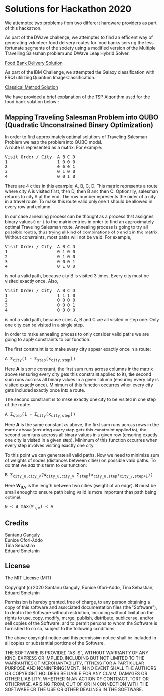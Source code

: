 # Solutions for Hackathon 2020

We attempted two problems from two different hardware providers as part of this hackathon.

As part of the DWave challenge, we attempted to find an efficient way of generating volunteer food delivery routes for food banks serving the less fortunate segments of the society using a modified version of the Multiple Travelling Salesman problem and DWave Leap Hybrid Solver.

[Food Bank Delivery Solution](https://github.com/tina-seb/Hackathon2020/blob/master/JediMasters/CDL_Hackathon_2020_FoodBankDeliveryScheduling.ipynb)

As part of the IBM Challenge, we attempted the Galaxy classification with FRQI utilizing Quantum Image Classification.

[Classical Method Solution](https://github.com/tina-seb/CohortProject_2020/blob/master/Project_2_VQE_Molecules/S1_Classical_Methods_Demo.ipynb)

We have provided a brief explanation of the TSP Algorithm used for the food bank solution below :

## Mapping Traveling Salesman Problem into QUBO (Quadratic Unconstrained Binary Optimization)
In order to find approximately optimal solutions of Traveling Salesman Problem we map the problem into QUBO model.  
A route is represented as a matrix. For example:

<pre>
Visit Order / City  A B C D  
1                   1 0 0 0  
2                   0 0 0 1  
3                   0 1 0 0  
4                   0 0 1 0  
</pre>

There are 4 cities in this example: A, B, C, D. This matrix represents a route where city A is visited first, then D, then B and then C. Optionally, salesman returns to city A at the end. The row number represents the order of a city in a travel route. To make this route valid only one `1` should be allowed in every row and column.

In our case annealing process can be thought as a process that assignes binary values `0` or `1` to the matrix entries in order to find an approximately optimal Traveling Salesman route. Annealing process is going to try all possible routes, thus trying all kind of combinations of `0` and `1` in the matrix.
Without constraints, most paths will not be valid. For example,
<pre>
Visit Order / City  A B C D  
1                   0 1 0 0  
2                   0 1 0 0  
3                   0 0 0 1  
4                   0 1 0 0  
</pre>
is not a valid path, because city B is visited 3 times. Every city must be visited exactly once.
Also, 
<pre>
Visit Order / City  A B C D  
1                   1 1 1 0  
2                   0 0 0 0  
3                   0 0 0 1  
4                   0 0 0 0  
</pre>
is not a valid path, because cities A, B and C are all visited in step one. Only one city can be visited in a single step.

In order to make annealing process to only consider valid paths we are going to apply constraints to our function.

The first constraint is to make every city appear exactly once in a route:
<pre>
A Σ<sub>city</sub>(1 - Σ<sub>step</sub>(x<sub>city,step</sub>))
</pre>
Here **A** is some constant, the first sum runs across columns in the matrix above (ensuring every city gets this constraint applied to it), the second sum runs accross all binary values in a given column (ensuring every city is visited exactly once). Minimum of this function occurres when every city gets included exactly once into a route.

The second constraint is to make exactly one city to be visited in one step of the route:
<pre>
A Σ<sub>step</sub>(1 - Σ<sub>city</sub>(x<sub>city,step</sub>))
</pre>
Here **A** is the same constant as above, the first sum runs across rows in the matrix above (ensuring every step gets this constraint applied to), the second sum runs accross all binary values in a given row (ensuring exactly one city is visited in a given step). Minimum of this function occurres when every step involves visiting exactly one city.

To this point we can generate all valid paths. Now we need to minimize sum of weights of nodes (distances between cities) on possible valid paths. To do that we add this term to our function:
<pre>
B Σ<sub>city_u,city_v</sub>(W<sub>city_u,city_v</sub> Σ<sub>step</sub>(x<sub>city_u,step</sub>x<sub>city_v,step+1</sub>))
</pre>
Here **W<sub>u,v</sub>** is the length between two cities (weight of an edge). **B** must be small enough to ensure path being valid is more important than path being optimal:
<pre>
0 < B max(W<sub>u,v</sub>) < A
</pre>

## Credits
Santanu Ganguly  
Eunice Ofori-Addo  
Tina Sebastian  
Eduard Smetanin

## License
 
The MIT License (MIT)

Copyright (c) 2020 Santanu Ganguly, Eunice Ofori-Addo, Tina Sebastian, Eduard Smetanin

Permission is hereby granted, free of charge, to any person obtaining a copy of this software and associated documentation files (the "Software"), to deal in the Software without restriction, including without limitation the rights to use, copy, modify, merge, publish, distribute, sublicense, and/or sell copies of the Software, and to permit persons to whom the Software is furnished to do so, subject to the following conditions:

The above copyright notice and this permission notice shall be included in all copies or substantial portions of the Software.

THE SOFTWARE IS PROVIDED "AS IS", WITHOUT WARRANTY OF ANY KIND, EXPRESS OR IMPLIED, INCLUDING BUT NOT LIMITED TO THE WARRANTIES OF MERCHANTABILITY, FITNESS FOR A PARTICULAR PURPOSE AND NONINFRINGEMENT. IN NO EVENT SHALL THE AUTHORS OR COPYRIGHT HOLDERS BE LIABLE FOR ANY CLAIM, DAMAGES OR OTHER LIABILITY, WHETHER IN AN ACTION OF CONTRACT, TORT OR OTHERWISE, ARISING FROM, OUT OF OR IN CONNECTION WITH THE SOFTWARE OR THE USE OR OTHER DEALINGS IN THE SOFTWARE.
